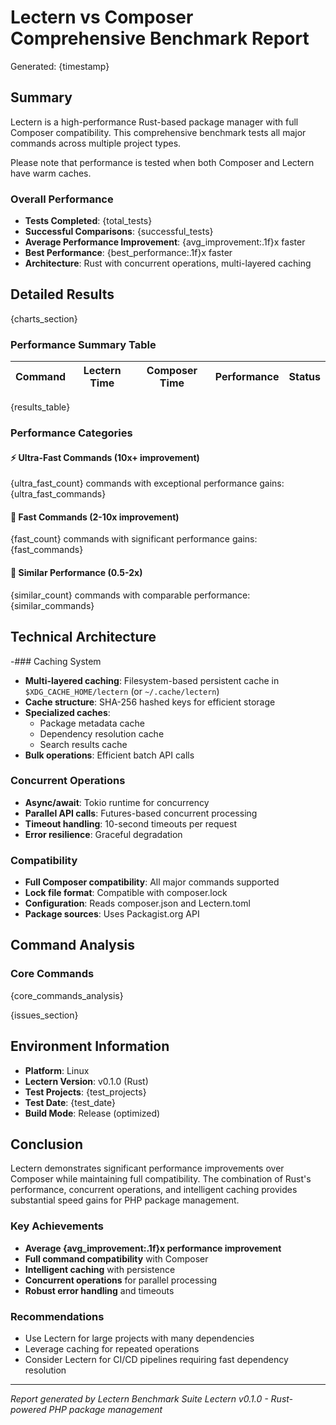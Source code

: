 # Lectern vs Composer Comprehensive Benchmark Report

Generated: {timestamp}

## Summary

Lectern is a high-performance Rust-based package manager with full Composer compatibility. This comprehensive benchmark tests all major commands across multiple project types.

Please note that performance is tested when both Composer and Lectern have warm caches.

### Overall Performance
- **Tests Completed**: {total_tests}
- **Successful Comparisons**: {successful_tests}
- **Average Performance Improvement**: {avg_improvement:.1f}x faster
- **Best Performance**: {best_performance:.1f}x faster
- **Architecture**: Rust with concurrent operations, multi-layered caching

## Detailed Results

{charts_section}

### Performance Summary Table

| Command | Lectern Time | Composer Time | Performance | Status |
|---------|--------------|---------------|-------------|--------|
{results_table}

### Performance Categories

#### ⚡ Ultra-Fast Commands (10x+ improvement)
{ultra_fast_count} commands with exceptional performance gains:
{ultra_fast_commands}

#### 🚀 Fast Commands (2-10x improvement)
{fast_count} commands with significant performance gains:
{fast_commands}

#### 🟰 Similar Performance (0.5-2x)
{similar_count} commands with comparable performance:
{similar_commands}

## Technical Architecture

-### Caching System
- **Multi-layered caching**: Filesystem-based persistent cache in `$XDG_CACHE_HOME/lectern` (or `~/.cache/lectern`)
- **Cache structure**: SHA-256 hashed keys for efficient storage
- **Specialized caches**: 
  - Package metadata cache
  - Dependency resolution cache
  - Search results cache
- **Bulk operations**: Efficient batch API calls

### Concurrent Operations
- **Async/await**: Tokio runtime for concurrency
- **Parallel API calls**: Futures-based concurrent processing
- **Timeout handling**: 10-second timeouts per request
- **Error resilience**: Graceful degradation

### Compatibility
- **Full Composer compatibility**: All major commands supported
- **Lock file format**: Compatible with composer.lock
- **Configuration**: Reads composer.json and Lectern.toml
- **Package sources**: Uses Packagist.org API

## Command Analysis

### Core Commands
{core_commands_analysis}

{issues_section}

## Environment Information

- **Platform**: Linux
- **Lectern Version**: v0.1.0 (Rust)
- **Test Projects**: {test_projects}
- **Test Date**: {test_date}
- **Build Mode**: Release (optimized)

## Conclusion

Lectern demonstrates significant performance improvements over Composer while maintaining full compatibility. The combination of Rust's performance, concurrent operations, and intelligent caching provides substantial speed gains for PHP package management.

### Key Achievements
- **Average {avg_improvement:.1f}x performance improvement**
- **Full command compatibility** with Composer
- **Intelligent caching** with persistence
- **Concurrent operations** for parallel processing
- **Robust error handling** and timeouts

### Recommendations
- Use Lectern for large projects with many dependencies
- Leverage caching for repeated operations
- Consider Lectern for CI/CD pipelines requiring fast dependency resolution

---
*Report generated by Lectern Benchmark Suite*
*Lectern v0.1.0 - Rust-powered PHP package management*

